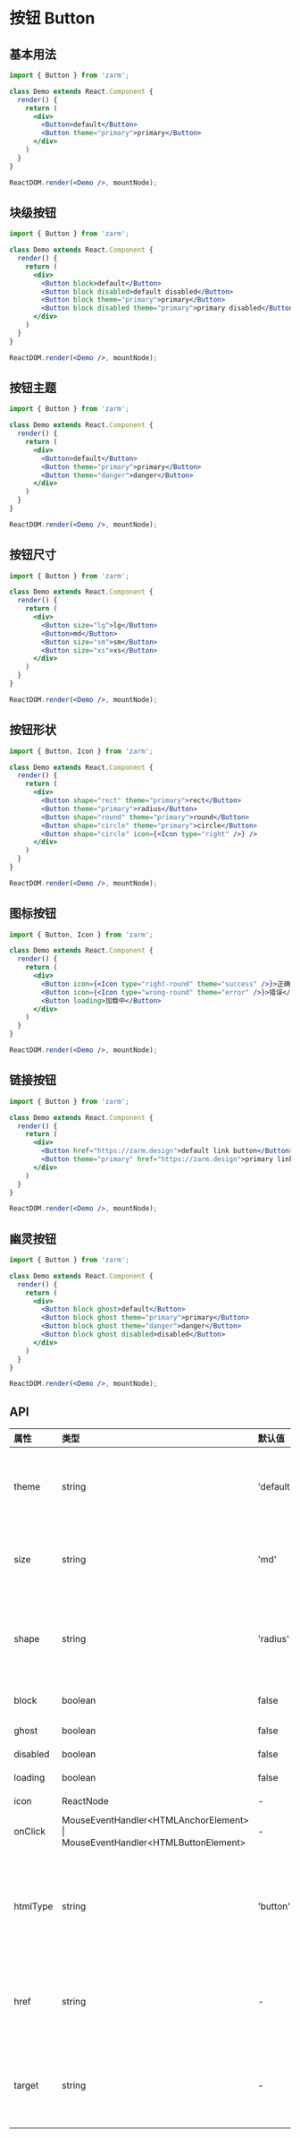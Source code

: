 # 按钮 Button



## 基本用法
```jsx
import { Button } from 'zarm';

class Demo extends React.Component {
  render() {
    return (
      <div>
        <Button>default</Button>
        <Button theme="primary">primary</Button>
      </div>
    )
  }
}

ReactDOM.render(<Demo />, mountNode);
```



## 块级按钮
```jsx
import { Button } from 'zarm';

class Demo extends React.Component {
  render() {
    return (
      <div>
        <Button block>default</Button>
        <Button block disabled>default disabled</Button>
        <Button block theme="primary">primary</Button>
        <Button block disabled theme="primary">primary disabled</Button>
      </div>
    )
  }
}

ReactDOM.render(<Demo />, mountNode);
```



## 按钮主题
```jsx
import { Button } from 'zarm';

class Demo extends React.Component {
  render() {
    return (
      <div>
        <Button>default</Button>
        <Button theme="primary">primary</Button>
        <Button theme="danger">danger</Button>
      </div>
    )
  }
}

ReactDOM.render(<Demo />, mountNode);
```



## 按钮尺寸
```jsx
import { Button } from 'zarm';

class Demo extends React.Component {
  render() {
    return (
      <div>
        <Button size="lg">lg</Button>
        <Button>md</Button>
        <Button size="sm">sm</Button>
        <Button size="xs">xs</Button>
      </div>
    )
  }
}

ReactDOM.render(<Demo />, mountNode);
```



## 按钮形状
```jsx
import { Button, Icon } from 'zarm';

class Demo extends React.Component {
  render() {
    return (
      <div>
        <Button shape="rect" theme="primary">rect</Button>
        <Button theme="primary">radius</Button>
        <Button shape="round" theme="primary">round</Button>
        <Button shape="circle" theme="primary">circle</Button>
        <Button shape="circle" icon={<Icon type="right" />} />
      </div>
    )
  }
}

ReactDOM.render(<Demo />, mountNode);
```



## 图标按钮
```jsx
import { Button, Icon } from 'zarm';

class Demo extends React.Component {
  render() {
    return (
      <div>
        <Button icon={<Icon type="right-round" theme="success" />}>正确</Button>
        <Button icon={<Icon type="wrong-round" theme="error" />}>错误</Button>
        <Button loading>加载中</Button>
      </div>
    )
  }
}

ReactDOM.render(<Demo />, mountNode);
```



## 链接按钮
```jsx
import { Button } from 'zarm';

class Demo extends React.Component {
  render() {
    return (
      <div>
        <Button href="https://zarm.design">default link button</Button>
        <Button theme="primary" href="https://zarm.design">primary link button</Button>
      </div>
    )
  }
}

ReactDOM.render(<Demo />, mountNode);
```



## 幽灵按钮
```jsx
import { Button } from 'zarm';

class Demo extends React.Component {
  render() {
    return (
      <div>
        <Button block ghost>default</Button>
        <Button block ghost theme="primary">primary</Button>
        <Button block ghost theme="danger">danger</Button>
        <Button block ghost disabled>disabled</Button>
      </div>
    )
  }
}

ReactDOM.render(<Demo />, mountNode);
```



## API

| 属性 | 类型 | 默认值 | 说明 |
| :--- | :--- | :--- | :--- |
| theme | string | 'default' | 设置主题，可选值为 `default`、`primary`、`danger` |
| size | string | 'md' | 设置大小，可选值为 `md`、`lg`、`sm`、`xs` |
| shape | string | 'radius' | 设置形状，可选值为 `rect`、`radius`、`round`、`circle` |
| block | boolean | false | 是否块级元素 |
| ghost | boolean | false | 是否幽灵按钮 |
| disabled | boolean | false | 是否禁用 |
| loading | boolean | false | 是否加载中状态 |
| icon | ReactNode | - | 设置图标 |
| onClick | MouseEventHandler&lt;HTMLAnchorElement&gt; \| MouseEventHandler&lt;HTMLButtonElement&gt; | - | 点击后触发的回调函数 |
| htmlType | string | 'button' | 设置`button`原生的`type`值，可选值为 `button`、`submit`、`reset` |
| href | string | - | 点击跳转的地址，指定此属性`button`的行为和`a`链接一致 |
| target | string | - | 相当于 a 链接的 target 属性，href 存在时生效 |

